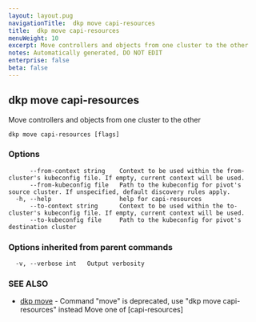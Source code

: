 ```yaml
---
layout: layout.pug
navigationTitle:  dkp move capi-resources
title:  dkp move capi-resources
menuWeight: 10
excerpt: Move controllers and objects from one cluster to the other
notes: Automatically generated, DO NOT EDIT
enterprise: false
beta: false
---
```

<!-- vale off -->
<!-- markdownlint-disable -->

## dkp move capi-resources

Move controllers and objects from one cluster to the other

```
dkp move capi-resources [flags]
```

### Options

```
      --from-context string    Context to be used within the from-cluster's kubeconfig file. If empty, current context will be used.
      --from-kubeconfig file   Path to the kubeconfig for pivot's source cluster. If unspecified, default discovery rules apply.
  -h, --help                   help for capi-resources
      --to-context string      Context to be used within the to-cluster's kubeconfig file. If empty, current context will be used.
      --to-kubeconfig file     Path to the kubeconfig for pivot's destination cluster
```

### Options inherited from parent commands

```
  -v, --verbose int   Output verbosity
```

### SEE ALSO

* [dkp move](/dkp/kommander/2.2/cli/dkp/move/)	 - Command "move" is deprecated, use "dkp move capi-resources" instead
Move one of [capi-resources]


